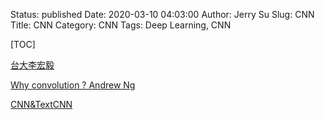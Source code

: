 Status: published
Date: 2020-03-10 04:03:00
Author: Jerry Su
Slug: CNN
Title: CNN
Category: CNN
Tags: Deep Learning, CNN

[TOC]

[台大李宏毅](https://www.bilibili.com/video/av94519857?p=14)

[Why convolution ? Andrew Ng](https://www.bilibili.com/video/av66646276?p=11)

[CNN&TextCNN](https://aistudio.baidu.com/aistudio/projectdetail/121630)